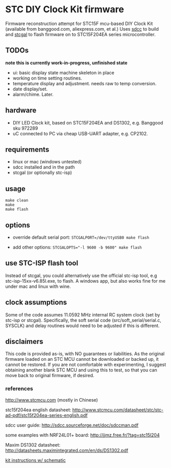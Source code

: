 # STC DIY Clock Kit firmware
Firmware reconstruction attempt for STC15F mcu-based DIY Clock Kit (available from banggood.com, aliexpress.com, et al.) Uses [sdcc](http://sdcc.sf.net) to build and [stcgal](https://github.com/grigorig/stcgal) to flash firmware on to STC15F204EA series microcontroller.

## TODOs
**note this is currently work-in-progress, unfinished state**

* ui: basic display state machine skeleton in place
* working on time setting routines.
* temperature display and adjustment. needs raw to temp conversion.
* date display/set.
* alarm/chime. Later.

## hardware
* DIY LED Clock kit, based on STC15F204EA and DS1302, e.g. Banggood sku 972289
* uC connected to PC via cheap USB-UART adapter, e.g. CP2102.

## requirements
* linux or mac (windows untested)
* sdcc installed and in the path
* stcgal (or optionally stc-isp)

## usage
```
make clean
make
make flash
```

## options
* override default serial port:
`STCGALPORT=/dev/ttyUSB0 make flash`

* add other options:
`STCGALOPTS="-l 9600 -b 9600" make flash`

## use STC-ISP flash tool
Instead of stcgal, you could alternatively use the official stc-isp tool, e.g stc-isp-15xx-v6.85I.exe, to flash.
A windows app, but also works fine for me under mac and linux with wine.

## clock assumptions
Some of the code assumes 11.0592 MHz internal RC system clock (set by stc-isp or stcgal).
Specifically, the soft serial code (src/soft_serial/serial.c, SYSCLK) and delay routines would need to be adjusted if this is different.

## disclaimers
This code is provided as-is, with NO guarantees or liabilities.
As the original firmware loaded on an STC MCU cannot be downloaded or backed up, it cannot be restored. If you are not comfortable with experimenting, I suggest obtaining another blank STC MCU and using this to test, so that you can move back to original firmware, if desired.

### references
http://www.stcmcu.com (mostly in Chinese)

stc15f204ea english datasheet:
http://www.stcmcu.com/datasheet/stc/stc-ad-pdf/stc15f204ea-series-english.pdf

sdcc user guide:
http://sdcc.sourceforge.net/doc/sdccman.pdf

some examples with NRF24L01+ board:
http://jjmz.free.fr/?tag=stc15l204

Maxim DS1302 datasheet:
http://datasheets.maximintegrated.com/en/ds/DS1302.pdf

[kit instructions w/ schematic](docs/DIY_LED_Clock.png)

